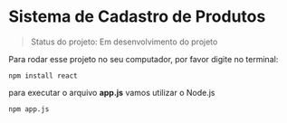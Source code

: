  # Sistema de Cadastro de Produtos 

> Status do projeto: Em desenvolvimento do projeto

Para rodar esse projeto no seu computador, por favor digite no terminal:

``` 
npm install react 
```

para executar o arquivo **app.js** vamos utilizar o Node.js

``` 
npm app.js 
```
